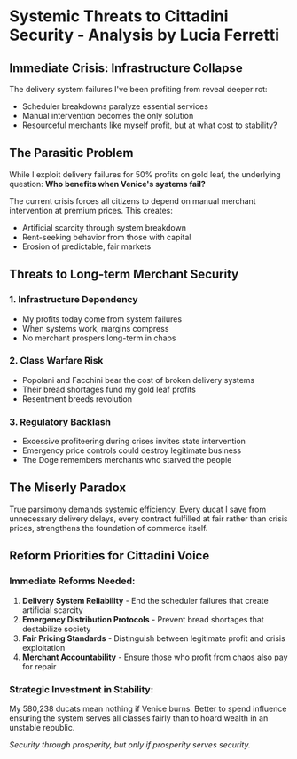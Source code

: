 # Systemic Threats to Cittadini Security - Analysis by Lucia Ferretti

## Immediate Crisis: Infrastructure Collapse
The delivery system failures I've been profiting from reveal deeper rot:
- Scheduler breakdowns paralyze essential services
- Manual intervention becomes the only solution
- Resourceful merchants like myself profit, but at what cost to stability?

## The Parasitic Problem
While I exploit delivery failures for 50% profits on gold leaf, the underlying question: 
**Who benefits when Venice's systems fail?**

The current crisis forces all citizens to depend on manual merchant intervention at premium prices. This creates:
- Artificial scarcity through system breakdown
- Rent-seeking behavior from those with capital
- Erosion of predictable, fair markets

## Threats to Long-term Merchant Security

### 1. Infrastructure Dependency
- My profits today come from system failures
- When systems work, margins compress
- No merchant prospers long-term in chaos

### 2. Class Warfare Risk  
- Popolani and Facchini bear the cost of broken delivery systems
- Their bread shortages fund my gold leaf profits
- Resentment breeds revolution

### 3. Regulatory Backlash
- Excessive profiteering during crises invites state intervention
- Emergency price controls could destroy legitimate business
- The Doge remembers merchants who starved the people

## The Miserly Paradox
True parsimony demands systemic efficiency. Every ducat I save from unnecessary delivery delays, every contract fulfilled at fair rather than crisis prices, strengthens the foundation of commerce itself.

## Reform Priorities for Cittadini Voice

### Immediate Reforms Needed:
1. **Delivery System Reliability** - End the scheduler failures that create artificial scarcity
2. **Emergency Distribution Protocols** - Prevent bread shortages that destabilize society  
3. **Fair Pricing Standards** - Distinguish between legitimate profit and crisis exploitation
4. **Merchant Accountability** - Ensure those who profit from chaos also pay for repair

### Strategic Investment in Stability:
My 580,238 ducats mean nothing if Venice burns. Better to spend influence ensuring the system serves all classes fairly than to hoard wealth in an unstable republic.

*Security through prosperity, but only if prosperity serves security.*